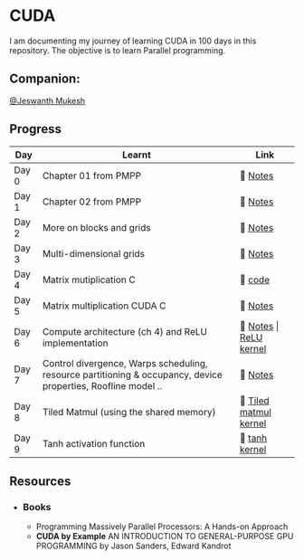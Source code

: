 # CUDA

I am documenting my journey of learning CUDA in 100 days in this repository.
The objective is to learn Parallel programming.

## **Companion:** 

[@Jeswanth Mukesh](https://github.com/jeswanthmukesh20)

## **Progress**
| Day      | Learnt | Link   |
|-----------|-----|--------------|
| Day 0     | Chapter 01 from PMPP  | 🔗 [Notes](./Day-0/Notes.md)    |
| Day 1     | Chapter 02 from PMPP  | 🔗 [Notes](./Day-1/Notes.md)    |
| Day 2     | More on blocks and grids  | 🔗 [Notes](./Day-2/Notes.md)    |
| Day 3     | Multi-dimensional grids | 🔗 [Notes](./Day-3/Notes.md)    |
| Day 4     | Matrix mutiplication C | 🔗 [code](./Day-4/matmul.c)    |
| Day 5     | Matrix multiplication CUDA C| 🔗 [Notes](./Day-5/Notes.md)    |
| Day 6     | Compute architecture (ch 4) and ReLU implementation| 🔗 [Notes](./Day-6/Notes.md) \|  [ReLU kernel](./Day-6/Relu.cu)  |
| Day 7     | Control divergence, Warps scheduling, resource partitioning & occupancy, device properties, Roofline model .. | 🔗 [Notes](./Day-7/Notes.md)|
| Day 8     | Tiled Matmul (using the shared memory)| 🔗 [Tiled matmul kernel](./Day-8/tiled_matmul.cu)|
| Day 9     | Tanh activation function| 🔗 [tanh kernel](./Day-9/tanh.cu)|



## **Resources**
- ### Books
    - Programming Massively Parallel Processors: A Hands-on Approach
    - **CUDA by Example** AN INTRODUCTION TO GENERAL-PURPOSE GPU PROGRAMMING by Jason Sanders, Edward Kandrot

